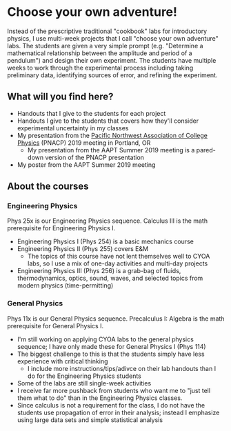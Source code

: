# Choose your own adventure!

Instead of the prescriptive traditional "cookbook" labs for introductory physics, I use multi-week projects that I call "choose your own adventure" labs. The students are given a very simple prompt (e.g. "Determine a mathematical relationship between the amplitude and period of a pendulum") and design their own experiment. The students have multiple weeks to work through the experimental process including taking preliminary data, identifying sources of error, and refining the experiment.

## What will you find here?

* Handouts that I give to the students for each project
* Handouts I give to the students that covers how they'll consider experimental uncertainty in my classes
* My presentation from the [Pacific Northwest Association of College Physics](https://pnacp.weebly.com) (PNACP) 2019 meeting in Portland, OR
  * My presentation from the AAPT Summer 2019 meeting is a pared-down version of the PNACP presentation
* My poster from the AAPT Summer 2019 meeting

## About the courses
### Engineering Physics
Phys 25x is our Engineering Physics sequence. Calculus III is the math prerequisite for Engineering Physics I.

* Engineering Physics I (Phys 254) is a basic mechanics course
* Engineering Physics II (Phys 255) covers E&M
  * The topics of this course have not lent themselves well to CYOA labs, so I use a mix of one-day activities and multi-day projects
* Engineering Physics III (Phys 256) is a grab-bag of fluids, thermodynamics, optics, sound, waves, and selected topics from modern physics (time-permitting)

### General Physics
Phys 11x is our General Physics sequence. Precalculus I: Algebra is the math prerequisite for General Physics I.

* I'm still working on applying CYOA labs to the general physics sequence; I have only made these for General Physics I (Phys 114)
* The biggest challenge to this is that the students simply have less experience with critical thinking
  * I include more instructions/tips/adivce on their lab handouts than I do for the Engineering Physics students
* Some of the labs are still single-week activities
* I receive far more pushback from students who want me to "just tell them what to do" than in the Engineering Physics classes.
* Since calculus is not a requirement for the class, I do not have the students use propagation of error in their analysis; instead I emphasize using large data sets and simple statistical analysis

